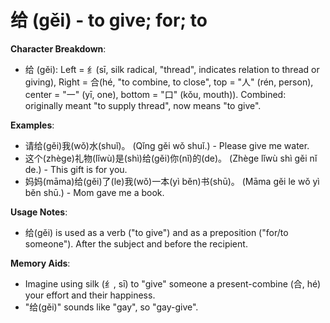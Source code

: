 # **给 (gěi) - to give; for; to**

**Character Breakdown**:  
- 给 (gěi): Left = 纟(sī, silk radical, "thread", indicates relation to thread or giving), Right = 合(hé, "to combine, to close", top = "人" (rén, person), center = "一" (yī, one), bottom = "口" (kǒu, mouth)). Combined: originally meant "to supply thread", now means "to give".

**Examples**:  
- 请给(gěi)我(wǒ)水(shuǐ)。 (Qǐng gěi wǒ shuǐ.) - Please give me water.  
- 这个(zhège)礼物(lǐwù)是(shì)给(gěi)你(nǐ)的(de)。 (Zhège lǐwù shì gěi nǐ de.) - This gift is for you.  
- 妈妈(māma)给(gěi)了(le)我(wǒ)一本(yì běn)书(shū)。 (Māma gěi le wǒ yì běn shū.) - Mom gave me a book.

**Usage Notes**:  
- 给(gěi) is used as a verb ("to give") and as a preposition ("for/to someone"). After the subject and before the recipient.

**Memory Aids**:  
- Imagine using silk (纟, sī) to "give" someone a present-combine (合, hé) your effort and their happiness.  
- "给(gěi)" sounds like "gay", so "gay-give".